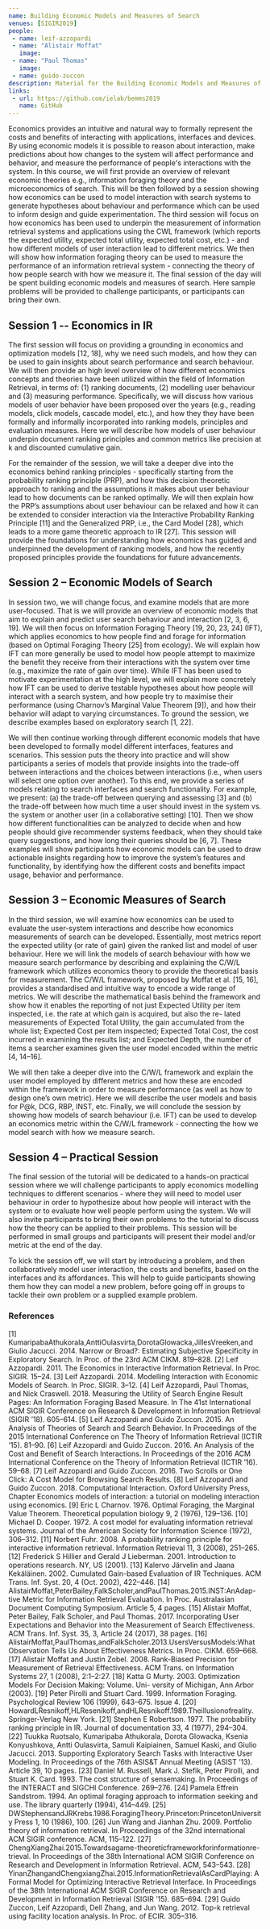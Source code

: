 ```yaml
---
name: Building Economic Models and Measures of Search
venues: [SIGIR2019]
people:
 - name: leif-azzopardi
 - name: "Alistair Moffat"
   image: 
 - name: "Paul Thomas"
   image:
 - name: guido-zuccon
description: Material for the Building Economic Models and Measures of Search tutorial at SIGIR 2019
links: 
 - url: https://github.com/ielab/bemms2019
   name: GitHub
---
```




Economics provides an intuitive and natural way to formally represent the costs and benefits of interacting with applications, interfaces and devices. By using economic models it is possible to reason about interaction, make predictions about how changes to the system will affect performance and behavior, and measure the performance of people's interactions with the system.  In this course, we will first provide an overview of relevant economic theories e.g., information foraging theory and the microeconomics of search. This will be then followed by a session showing how economics can be used to model interaction with search systems to generate hypotheses about behaviour and performance which can be used to inform design and guide experimentation. The third session will focus on how economics has been used to underpin the measurement of information retrieval systems and applications using the CWL framework (which reports the expected utility, expected total utility, expected total cost, etc.) - and how  different models of user interaction lead to different metrics. We then will show how information foraging theory can be used to measure the performance of an information retrieval system - connecting the theory of how people search with how we measure it. The final session of the day will be spent building economic models and measures of search. Here sample problems will be provided to challenge participants, or participants can bring their own.


## Session 1 -- Economics in IR

The first session will focus on providing a grounding in economics and optimization models [12, 18], why we need such models, and how they can be used to gain insights about search performance and search behaviour. We will then provide an high level overview of how different economics concepts and theories have been utilized within the field of Information Retrieval, in terms of: (1) ranking documents, (2) modelling user behaviour and (3) measuring performance. Specifically, we will discuss how various models of user behavior have been proposed over the years (e.g., reading models, click models, cascade model, etc.), and how they they have been formally and informally incorporated into ranking models, principles and evaluation measures. Here we will describe how models of user behaviour underpin document ranking principles and common metrics like precision at k and discounted cumulative gain.

For the remainder of the session, we will take a deeper dive into the economics behind ranking principles - specifically starting from the probability ranking principle (PRP), and how this decision theoretic approach to ranking and the assumptions it makes about user behaviour lead to how documents can be ranked optimally. We will then explain how the PRP’s assumptions about user behaviour can be relaxed and how it can be extended to consider interaction via the Interactive Probability Ranking Principle [11] and the Generalized PRP, i.e., the Card Model [28], which leads to a more game theoretic approach to IR [27]. This session will provide the foundations for understanding how economics has guided and underpinned the development of ranking models, and how the recently proposed principles provide the foundations for future advancements.


## Session 2 – Economic Models of Search

In session two, we will change focus, and examine models that are more user-focused. That is we will provide an overview of economic models that aim to explain and predict user search behaviour and interaction [2, 3, 6, 19]. We will then focus on Information Foraging Theory [19, 20, 23, 24] (IFT), which applies economics to how people find and forage for information (based on Optimal Foraging Theory [25] from ecology). We will explain how IFT can more generally be used to model how people attempt to maximize the benefit they receive from their interactions with the system over time (e.g., maximize the rate of gain over time). While IFT has been used to motivate experimentation at the high level, we will explain more concretely how IFT can be used to derive testable hypotheses about how people will interact with a search system, and how people try to maximise their performance (using Charnov’s Marginal Value Theorem [9]), and how their behavior will adapt to varying circumstances. To ground the session, we describe examples based on exploratory search [1, 22].


We will then continue working through different economic models that have been developed to formally model different interfaces, features and scenarios. This session puts the theory into practice and will show participants a series of models that provide insights into the trade-off between interactions and the choices between interactions (i.e., when users will select one option over another). To this end, we provide a series of models relating to search interfaces and search functionality. For example, we present: (a) the trade-off between querying and assessing [3] and (b) the trade-off between how much time a user should invest in the system vs. the system or another user (in a collaborative setting) [10]. Then we show how different functionalities can be analyzed to decide when and how people should give recommender systems feedback, when they should take query suggestions, and how long their queries should be [6, 7]. These examples will show participants how economic models can be used to draw actionable insights regarding how to improve the system’s features and functionality, by identifying how the different costs and benefits impact usage, behavior and performance.


## Session 3 – Economic Measures of Search

In the third session, we will examine how economics can be used to evaluate the user-system interactions and describe how economics measurements of search can be developed. Essentially, most metrics report the expected utility (or rate of gain) given the ranked list and model of user behaviour. Here we will link the models of search behaviour with how we measure search performance by describing and explaining the C/W/L framework which utilizes economics theory to provide the theoretical basis for measurement. The C/W/L framework, proposed by Moffat et al. [15, 16], provides a standardised and intuitive way to encode a wide range of metrics. We will describe the mathematical basis behind the framework and show how it enables the reporting of not just Expected Utility per item inspected, i.e. the rate at which gain is acquired, but also the re- lated measurements of Expected Total Utility, the gain accumulated from the whole list; Expected Cost per item inspected; Expected Total Cost, the cost incurred in examining the results list; and Expected Depth, the number of items a searcher examines given the user model encoded within the metric [4, 14–16].

We will then take a deeper dive into the C/W/L framework and explain the user model employed by different metrics and how these are encoded within the framework in order to measure performance (as well as how to design one’s own metric). Here we will describe the user models and basis for P@k, DCG, RBP, INST, etc. Finally, we will conclude the session by showing how models of search behaviour (i.e. IFT) can be used to develop an economics metric within the C/W/L framework - connecting the how we model search with how we measure search.


## Session 4 – Practical Session

The final session of the tutorial will be dedicated to a hands-on practical session where we will challenge participants to apply economics modelling techniques to different scenarios - where they will need to model user behaviour in order to hypothesize about how people will interact with the system or to evaluate how well people perform using the system. We will also invite participants to bring their own problems to the tutorial to discuss how the theory can be applied to their problems. This session will be performed in small groups and participants will present their model and/or metric at the end of the day.

To kick the session off, we will start by introducing a problem, and then collaboratively model user interaction, the costs and benefits, based on the interfaces and its affordances. This will help to guide participants showing them how they can model a new problem, before going off in groups to tackle their own problem or a supplied example problem.


### References

[1] KumaripabaAthukorala,AnttiOulasvirta,DorotaGlowacka,JillesVreeken,and Giulio Jacucci. 2014. Narrow or Broad?: Estimating Subjective Specificity in Exploratory Search. In Proc. of the 23rd ACM CIKM. 819–828.
[2] Leif Azzopardi. 2011. The Economics in Interactive Information Retrieval. In Proc. SIGIR. 15–24.
[3] Leif Azzopardi. 2014. Modelling Interaction with Economic Models of Search. In Proc. SIGIR. 3–12.
[4] Leif Azzopardi, Paul Thomas, and Nick Craswell. 2018. Measuring the Utility of Search Engine Result Pages: An Information Foraging Based Measure. In The 41st International ACM SIGIR Conference on Research &#38; Development in Information Retrieval (SIGIR ’18). 605–614.
[5] Leif Azzopardi and Guido Zuccon. 2015. An Analysis of Theories of Search and Search Behavior. In Proceedings of the 2015 International Conference on The Theory of Information Retrieval (ICTIR ’15). 81–90.
[6] Leif Azzopardi and Guido Zuccon. 2016. An Analysis of the Cost and Benefit of Search Interactions. In Proceedings of the 2016 ACM International Conference on the Theory of Information Retrieval (ICTIR ’16). 59–68.
[7] Leif Azzopardi and Guido Zuccon. 2016. Two Scrolls or One Click: A Cost Model for Browsing Search Results.
[8] Leif Azzopardi and Guido Zuccon. 2018. Computational Interaction. Oxford University Press, Chapter Economics models of interaction: a tutorial on modeling interaction using economics.
[9] Eric L Charnov. 1976. Optimal Foraging, the Marginal Value Theorem. Theoretical population biology 9, 2 (1976), 129–136.
[10] Michael D. Cooper. 1972. A cost model for evaluating information retrieval systems. Journal of the American Society for Information Science (1972), 306–312. [11] Norbert Fuhr. 2008. A probability ranking principle for interactive information
retrieval. Information Retrieval 11, 3 (2008), 251–265.
[12] Frederick S Hillier and Gerald J Lieberman. 2001. Introduction to operations
research. NY, US (2001).
[13] Kalervo Järvelin and Jaana Kekäläinen. 2002. Cumulated Gain-based Evaluation
of IR Techniques. ACM Trans. Inf. Syst. 20, 4 (Oct. 2002), 422–446.
[14] AlistairMoffat,PeterBailey,FalkScholer,andPaulThomas.2015.INST:AnAdap- tive Metric for Information Retrieval Evaluation. In Proc. Australasian Document
Computing Symposium. Article 5, 4 pages.
[15] Alistair Moffat, Peter Bailey, Falk Scholer, and Paul Thomas. 2017. Incorporating
User Expectations and Behavior into the Measurement of Search Effectiveness.
ACM Trans. Inf. Syst. 35, 3, Article 24 (2017), 38 pages.
[16] AlistairMoffat,PaulThomas,andFalkScholer.2013.UsersVersusModels:What
Observation Tells Us About Effectiveness Metrics. In Proc. CIKM. 659–668.
[17] Alistair Moffat and Justin Zobel. 2008. Rank-Biased Precision for Measurement of Retrieval Effectiveness. ACM Trans. on Information Systems 27, 1 (2008), 2:1–2:27. [18] Katta G Murty. 2003. Optimization Models For Decision Making: Volume. Uni-
versity of Michigan, Ann Arbor (2003).
[19] Peter Pirolli and Stuart Card. 1999. Information Foraging. Psychological Review
106 (1999), 643–675. Issue 4.
[20] HowardLResnikoff,HLResenikoff,andHLResnikoff.1989.Theillusionofreality.
Springer-Verlag New York.
[21] Stephen E Robertson. 1977. The probability ranking principle in IR. Journal of
documentation 33, 4 (1977), 294–304.
[22] Tuukka Ruotsalo, Kumaripaba Athukorala, Dorota Glowacka, Ksenia
Konyushkova, Antti Oulasvirta, Samuli Kaipiainen, Samuel Kaski, and Giulio Jacucci. 2013. Supporting Exploratory Search Tasks with Interactive User Modeling. In Proceedings of the 76th ASIS&T Annual Meeting (ASIST ’13). Article 39, 10 pages.
[23] Daniel M. Russell, Mark J. Stefik, Peter Pirolli, and Stuart K. Card. 1993. The cost structure of sensemaking. In Proceedings of the INTERACT and SIGCHI Conference. 269–276.
[24] Pamela Effrein Sandstrom. 1994. An optimal foraging approach to information seeking and use. The library quarterly (1994), 414–449.
[25] DWStephensandJRKrebs.1986.ForagingTheory.Princeton:PrincetonUniversity Press 1, 10 (1986), 100.
[26] Jun Wang and Jianhan Zhu. 2009. Portfolio theory of information retrieval. In Proceedings of the 32nd international ACM SIGIR conference. ACM, 115–122.
[27] ChengXiangZhai.2015.Towardsagame-theoreticframeworkforinformationre-
trieval. In Proceedings of the 38th International ACM SIGIR Conference on Research
and Development in Information Retrieval. ACM, 543–543.
[28] YinanZhangandChengxiangZhai.2015.InformationRetrievalAsCardPlaying:
A Formal Model for Optimizing Interactive Retrieval Interface. In Proceedings of the 38th International ACM SIGIR Conference on Research and Development in Information Retrieval (SIGIR ’15). 685–694.
[29] Guido Zuccon, Leif Azzopardi, Dell Zhang, and Jun Wang. 2012. Top-k retrieval using facility location analysis. In Proc. of ECIR. 305–316.

